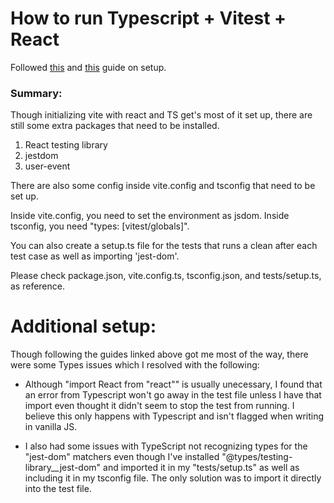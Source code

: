 # How to run Typescript + Vitest + React

Followed [this](https://victorbruce82.medium.com/vitest-with-react-testing-library-in-react-created-with-vite-3552f0a9a19a) and [this](https://codingwithmanny.medium.com/quick-vitest-setup-with-vitejs-react-typescript-bea9d3a01b07) guide on setup. 

### Summary: 

Though initializing vite with react and TS get's most of it set up, there are still some extra packages that need to be installed. 

1. React testing library
2. jestdom
3. user-event

There are also some config inside vite.config and tsconfig that need to be set up. 

Inside vite.config, you need to set the environment as jsdom.
Inside tsconfig, you need "types: [vitest/globals]". 

You can also create a setup.ts file for the tests that runs a clean after each test case as well as importing 'jest-dom'. 

Please check package.json, vite.config.ts, tsconfig.json, and tests/setup.ts, as reference. 

# Additional setup:

Though following the guides linked above got me most of the way, there were some Types issues which I resolved with the following: 

- Although "import React from "react"" is usually unecessary, I found that an error from Typescript won't go away in the test file unless I have that import even thought it didn't seem to stop the test from running. I believe this only happens with Typescript and isn't flagged when writing in vanilla JS. 

- I also had some issues with TypeScript not recognizing types for the "jest-dom" matchers even though I've installed "@types/testing-library__jest-dom" and imported it in my "tests/setup.ts" as well as including it in my tsconfig file. The only solution was to import it directly into the test file. 

